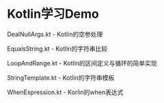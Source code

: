 # Kotlin学习Demo

 DealNullArgs.kt - Kotlin的空参处理
 
 EqualsString.kt - Kotlin的字符串比较
 
 LoopAndRange.kt - Kotlin的区间定义与循环的简单实现
 
 StringTemplate.kt - Kotlin的字符串模板
 
 WhenExpression.kt - Korlin的when表达式
 
